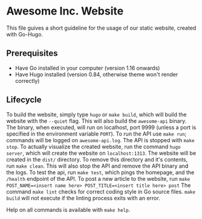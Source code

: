 
# Awesome Inc. Website

This file guives a short guideline for the usage of our static website, created with Go-Hugo.


## Prerequisites
- Have Go installed in your computer (version 1.16 onwards)
- Have Hugo installed (version 0.84, otherwise theme won't render correctly)

## Lifecycle
To build the website, simply type `hugo` or `make build`, which will build the website with the `--quiet` flag. This will also build the `awesome-api` binary. The binary, when executed, will run on localhost, port 9999 (unless a port is specified in the environment variable `PORT`). To run the API use `make run`; commands will be logged on `awesome-api.log`. The API is stopped with `make stop`.
To actually visualize the created website, run the command `hugo server`, which will create the website on `localhost:1313`.
The website will be created in the `dist/` directory. To remove this directory and it's contents, run `make clean`. This will also stop the API and remove the API binary and the logs. To test the api, run `make test`, which pings the homepage, and the `/health` endpoint of the API.
To post a new article to the website, run `make POST_NAME=<insert name here> POST_TITLE=<insert title here> post`
The command `make lint` checks for correct coding style in Go source files. `make build` will not execute if the linting process exits with an error.

Help on all commands is available with `make help`.
